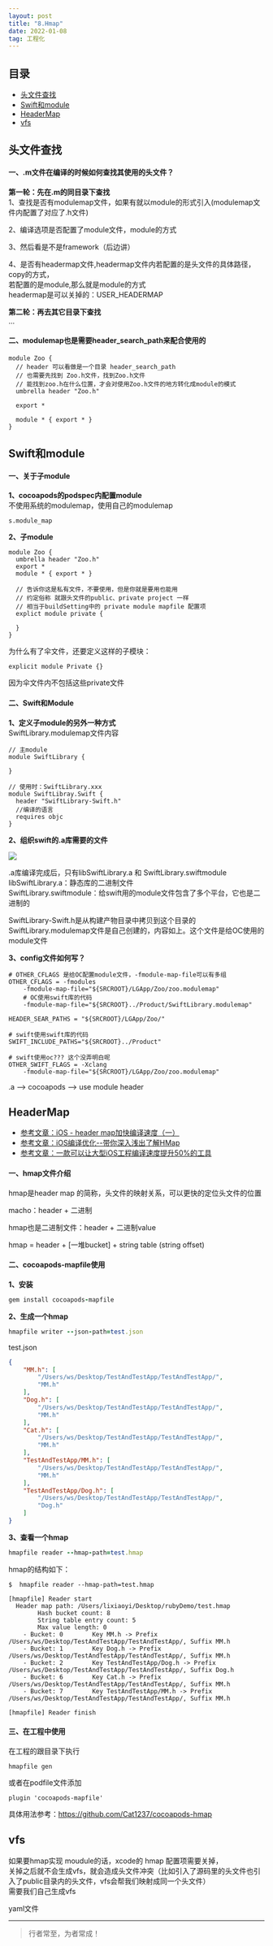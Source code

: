 ```yaml
---
layout: post
title: "8.Hmap"
date: 2022-01-08
tag: 工程化
---
```



## 目录
- [头文件查找](#content1)   
- [Swift和module](#content2)   
- [HeaderMap](#content3)   
- [vfs](#content4)   





<!-- ************************************************ -->
## <a id="content1">头文件查找</a>

#### **一、.m文件在编译的时候如何查找其使用的头文件？**    

**第一轮：先在.m的同目录下查找**   
1、查找是否有modulemap文件，如果有就以module的形式引入(modulemap文件内配置了对应了.h文件)   

2、编译选项是否配置了module文件，module的方式    

3、然后看是不是framework（后边讲）   

4、是否有headermap文件,headermap文件内若配置的是头文件的具体路径，copy的方式，   
若配置的是module,那么就是module的方式         
headermap是可以关掉的：USER_HEADERMAP  

**第二轮：再去其它目录下查找**     
...


  
#### **二、modulemap也是需要header_search_path来配合使用的**    
```
module Zoo {
  // header 可以看做是一个目录 header_search_path
  // 也需要先找到 Zoo.h文件，找到Zoo.h文件
  // 能找到zoo.h在什么位置，才会对使用Zoo.h文件的地方转化成module的模式
  umbrella header "Zoo.h"

  export *

  module * { export * }
}
```


<!-- ************************************************ -->
## <a id="content2">Swift和module</a>


#### **一、关于子module**    

**1、cocoapods的podspec内配置module**   
不使用系统的modulemap，使用自己的modulemap           
```
s.module_map
```

**2、子module**         
```
module Zoo {
  umbrella header "Zoo.h"
  export *
  module * { export * }

  // 告诉你这是私有文件，不要使用，但是你就是要用也能用
  // 约定俗称 就跟头文件的public、private project 一样
  // 相当于buildSetting中的 private module mapfile 配置项
  explict module private {

  }
}
```

为什么有了伞文件，还要定义这样的子模块：   
```shell
explicit module Private {}    
```
因为伞文件内不包括这些private文件    


#### **二、Swift和Module**    

**1、定义子module的另外一种方式**       
SwiftLibrary.modulemap文件内容
```
// 主module
module SwiftLibrary {

}

// 使用时：SwiftLibrary.xxx
module SwiftLibray.Swift {
  header "SwiftLibrary-Swift.h"
  //编译的语言
  requires objc
}
```

**2、组织swift的.a库需要的文件**    

<img src="/images/project/32.png">

.a库编译完成后，只有libSwiftLibrary.a 和 SwiftLibrary.swiftmodule    
libSwiftLibrary.a：静态库的二进制文件   
SwiftLibrary.swiftmodule：给swift用的module文件包含了多个平台，它也是二进制的    

SwiftLibrary-Swift.h是从构建产物目录中拷贝到这个目录的   
SwiftLibrary.modulemap文件是自己创建的，内容如上。这个文件是给OC使用的module文件         



**3、config文件如何写？**   

```shell
# OTHER_CFLAGS 是给OC配置module文件，-fmodule-map-file可以有多组  
OTHER_CFLAGS = -fmodules
    -fmodule-map-file="${SRCROOT}/LGApp/Zoo/zoo.modulemap"
    # OC使用swift库的代码
    -fmodule-map-file="${SRCROOT}../Product/SwiftLibrary.modulemap"

HEADER_SEAR_PATHS = "${SRCROOT}/LGApp/Zoo/"

# swift使用swift库的代码
SWIFT_INCLUDE_PATHS="${SRCROOT}../Product"

# swift使用oc??? 这个没弄明白呢
OTHER_SWIFT_FLAGS = -Xclang
    -fmodule-map-file="${SRCROOT}/LGApp/Zoo/zoo.modulemap"
```

.a --> cocoapods --> use module header  


<!-- ************************************************ -->
## <a id="content3">HeaderMap</a>

- [参考文章：iOS - header map加快编译速度（一）](https://juejin.cn/post/7125129899680989215)
- [参考文章：iOS编译优化--带你深入浅出了解HMap](https://www.jianshu.com/p/afd1b0edb43a)
- [参考文章：一款可以让大型iOS工程编译速度提升50%的工具](https://juejin.cn/post/6934554272142983181)




#### **一、hmap文件介绍**    

hmap是header map 的简称，头文件的映射关系，可以更快的定位头文件的位置    

macho：header + 二进制  

hmap也是二进制文件：header + 二进制value  

hmap = header + [一堆bucket] + string table (string offset)


#### **二、cocoapods-mapfile使用**   

**1、安装**   
```ruby
gem install cocoapods-mapfile
```

**2、生成一个hmap**    
```ruby
hmapfile writer --json-path=test.json
```

test.json       
```json
{
    "MM.h": [
        "/Users/ws/Desktop/TestAndTestApp/TestAndTestApp/",
        "MM.h"
    ],
    "Dog.h": [
        "/Users/ws/Desktop/TestAndTestApp/TestAndTestApp/",
        "MM.h"
    ],
    "Cat.h": [
        "/Users/ws/Desktop/TestAndTestApp/TestAndTestApp/",
        "MM.h"
    ],
    "TestAndTestApp/MM.h": [
        "/Users/ws/Desktop/TestAndTestApp/TestAndTestApp/",
        "MM.h"
    ],
    "TestAndTestApp/Dog.h": [
        "/Users/ws/Desktop/TestAndTestApp/TestAndTestApp/",
        "Dog.h"
    ]
}
```

**3、查看一个hmap**   
```ruby
hmapfile reader --hmap-path=test.hmap   
```

hmap的结构如下：
```shell
$  hmapfile reader --hmap-path=test.hmap

[hmapfile] Reader start
  Header map path: /Users/lixiaoyi/Desktop/rubyDemo/test.hmap
        Hash bucket count: 8
        String table entry count: 5
        Max value length: 0
	- Bucket: 0        Key MM.h -> Prefix /Users/ws/Desktop/TestAndTestApp/TestAndTestApp/, Suffix MM.h
	- Bucket: 1        Key Dog.h -> Prefix /Users/ws/Desktop/TestAndTestApp/TestAndTestApp/, Suffix MM.h
	- Bucket: 2        Key TestAndTestApp/Dog.h -> Prefix /Users/ws/Desktop/TestAndTestApp/TestAndTestApp/, Suffix Dog.h
	- Bucket: 6        Key Cat.h -> Prefix /Users/ws/Desktop/TestAndTestApp/TestAndTestApp/, Suffix MM.h
	- Bucket: 7        Key TestAndTestApp/MM.h -> Prefix /Users/ws/Desktop/TestAndTestApp/TestAndTestApp/, Suffix MM.h

[hmapfile] Reader finish
```


#### **三、在工程中使用**

在工程的跟目录下执行   
```shell
hmapfile gen
```

或者在podfile文件添加    
```shell
plugin 'cocoapods-mapfile'
```

具体用法参考：<a href="https://github.com/Cat1237/cocoapods-hmap">https://github.com/Cat1237/cocoapods-hmap</a>



<!-- ************************************************ -->
## <a id="content4">vfs</a>



如果要hmap实现 moudule的话，xcode的 hmap 配置项需要关掉，    
关掉之后就不会生成vfs，就会造成头文件冲突（比如引入了源码里的头文件也引入了public目录内的头文件，vfs会帮我们映射成同一个头文件）   
需要我们自己生成vfs   

yaml文件   



----------
>  行者常至，为者常成！


